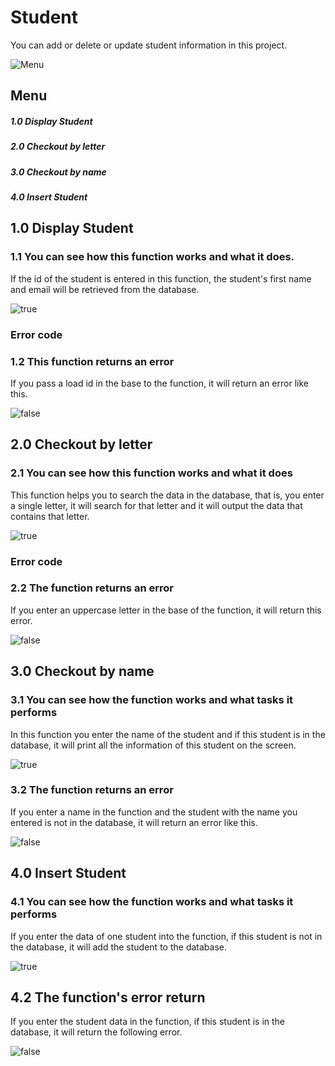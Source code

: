 # Student
You can add or delete or update student information in this project.

![Menu](/Imges%20and%20gits/Menu.png)
## Menu
##### 1.0 Display Student
##### 2.0 Checkout by letter
##### 3.0 Checkout by name
##### 4.0 Insert Student

## 1.0 Display Student
### 1.1 You can see how this function works and what it does.
If the id of the student is entered in this function, the student's first name and email will be retrieved from the database.

![true](/Imges%20and%20gits/Display%20true.gif)

### Error code
### 1.2 This function returns an error
If you pass a load id in the base to the function, it will return an error like this.

![false](/Imges%20and%20gits/Display%20false.gif)

## 2.0 Checkout by letter
### 2.1 You can see how this function works and what it does
This function helps you to search the data in the database, that is, you enter a single letter, it will search for that letter and it will output the data that contains that letter.

![true](/Imges%20and%20gits/By%20letter%20true.gif)

### Error code
### 2.2 The function returns an error
If you enter an uppercase letter in the base of the function, it will return this error.

![false](/Imges%20and%20gits/By%20letter%20false.gif)

## 3.0 Checkout by name
### 3.1 You can see how the function works and what tasks it performs
In this function you enter the name of the student and if this student is in the database, it will print all the information of this student on the screen.

![true](/Imges%20and%20gits/By%20name%20true.gif)

### 3.2 The function returns an error
If you enter a name in the function and the student with the name you entered is not in the database, it will return an error like this.

![false](/Imges%20and%20gits/By%20name%20false.gif)

## 4.0 Insert Student
### 4.1 You can see how the function works and what tasks it performs
If you enter the data of one student into the function, if this student is not in the database, it will add the student to the database.

![true](/Imges%20and%20gits/insert%20true.gif)

## 4.2 The function's error return
If you enter the student data in the function, if this student is in the database, it will return the following error.

![false](/Imges%20and%20gits/insert%20false.gif)